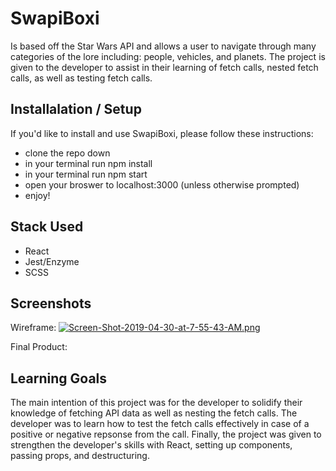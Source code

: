 # SwapiBoxi

Is based off the Star Wars API and allows a user to navigate through many categories of the lore including: people, vehicles, and planets. The project is given to the developer to assist in their learning of fetch calls, nested fetch calls, as well as testing fetch calls.

## Installalation / Setup
 If you'd like to install and use SwapiBoxi, please follow these instructions:
 - clone the repo down
 - in your terminal run npm install
 - in your terminal run npm start
 - open your broswer to localhost:3000 (unless otherwise prompted)
 - enjoy!
 
 ## Stack Used
 - React
 - Jest/Enzyme
 - SCSS
 
## Screenshots
Wireframe:
[![Screen-Shot-2019-04-30-at-7-55-43-AM.png](https://i.postimg.cc/7L2v9BzL/Screen-Shot-2019-04-30-at-7-55-43-AM.png)](https://postimg.cc/zL8PXF0m)

Final Product:
 
## Learning Goals
The main intention of this project was for the developer to solidify their knowledge of fetching API data as well as nesting the fetch calls. The developer was to learn how to test the fetch calls effectively in case of a positive or negative repsonse from the call. Finally, the project was given to strengthen the developer's skills with React, setting up components, passing props, and destructuring.

